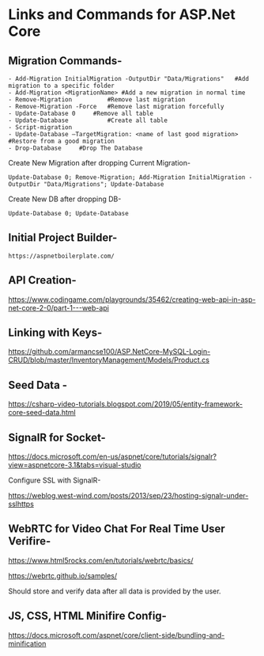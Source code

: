 # Links and Commands for ASP.Net Core

## Migration Commands-

	- Add-Migration InitialMigration -OutputDir "Data/Migrations"	#Add migration to a specific folder
	- Add-Migration <MigrationName>	#Add a new migration in normal time
	- Remove-Migration			#Remove last migration
	- Remove-Migration -Force	#Remove last migration forcefully
	- Update-Database 0		#Remove all table
	- Update-Database			#Create all table
	- Script-migration
	- Update-Database –TargetMigration: <name of last good migration>	#Restore from a good migration
    - Drop-Database		#Drop The Database

Create New Migration after dropping Current Migration-

	Update-Database 0; Remove-Migration; Add-Migration InitialMigration -OutputDir "Data/Migrations"; Update-Database

Create New DB after dropping DB-

	Update-Database 0; Update-Database

## Initial Project Builder-

	https://aspnetboilerplate.com/

## API Creation-

https://www.codingame.com/playgrounds/35462/creating-web-api-in-asp-net-core-2-0/part-1---web-api

## Linking with Keys-

https://github.com/armancse100/ASP.NetCore-MySQL-Login-CRUD/blob/master/InventoryManagement/Models/Product.cs

## Seed Data -

https://csharp-video-tutorials.blogspot.com/2019/05/entity-framework-core-seed-data.html

## SignalR for Socket-

https://docs.microsoft.com/en-us/aspnet/core/tutorials/signalr?view=aspnetcore-3.1&tabs=visual-studio

Configure SSL with SignalR-

https://weblog.west-wind.com/posts/2013/sep/23/hosting-signalr-under-sslhttps

## WebRTC for Video Chat For Real Time User Verifire-

https://www.html5rocks.com/en/tutorials/webrtc/basics/

https://webrtc.github.io/samples/

Should store and verify data after all data is provided by the user.

## JS, CSS, HTML Minifire Config-

https://docs.microsoft.com/aspnet/core/client-side/bundling-and-minification
